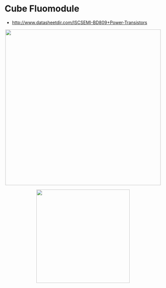 # Cube Fluomodule

- http://www.datasheetdir.com/ISCSEMI-BD809+Power-Transistors

<p align="center">
<img src="./IMAGES/Assembly_Cube_2x1_Z-Stage_Sampleholder.png" width="500">
</p>
<p align="center">
<img src="./IMAGES/ISCSEMI-BD809-pinout.jpg" width="300">
</p>
